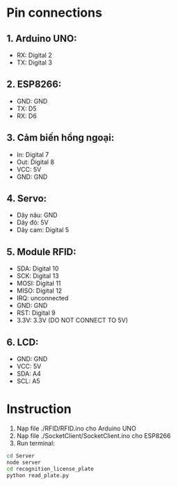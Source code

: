 # Pin connections
## 1. Arduino UNO:
-	RX: Digital 2
-	TX: Digital 3
## 2. ESP8266:
-	GND: GND
-	TX: D5
-	RX: D6
## 3. Cảm biến hồng ngoại:
-	In: Digital 7
-	Out: Digital 8
-	VCC: 5V
-	GND: GND
## 4. Servo:
-	Dây nâu: GND
-	Dây đỏ: 5V
-	Dây cam: Digital 5
## 5. Module RFID:
-	SDA: Digital 10
-	SCK: Digital 13
-	MOSI: Digital 11
-	MISO: Digital 12
-	IRQ: unconnected
-	GND: GND
-	RST: Digital 9
-	3.3V: 3.3V (DO NOT CONNECT TO 5V)
## 6. LCD:
-	GND: GND
-	VCC: 5V
-	SDA: A4
-	SCL: A5

# Instruction
1. Nạp file ./RFID/RFID.ino cho Arduino UNO
2. Nạp file ./SocketClient/SocketClient.ino cho ESP8266
3. Run terminal:
```bash
cd Server
node server
cd recognition_license_plate
python read_plate.py
```
